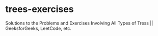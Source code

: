 # trees-exercises
Solutions to the Problems and Exercises Involving All Types of Tress || GeeksforGeeks, LeetCode, etc.
